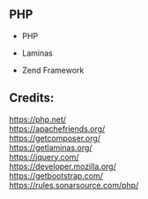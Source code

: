 PHP
---

- PHP

- Laminas

- Zend Framework

Credits:
--------
https://php.net/  
https://apachefriends.org/  
https://getcomposer.org/  
https://getlaminas.org/  
https://jquery.com/  
https://developer.mozilla.org/  
https://getbootstrap.com/  
https://rules.sonarsource.com/php/